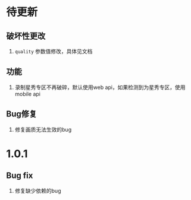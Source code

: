 # 待更新

## 破坏性更改

1. `quality` 参数值修改，具体见文档

## 功能

1. 录制星秀专区不再破碎，默认使用web api，如果检测到为星秀专区，使用mobile api

## Bug修复

1. 修复画质无法生效的bug

# 1.0.1

## Bug fix

1. 修复缺少依赖的bug
